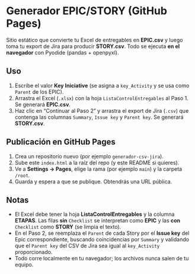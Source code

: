 
# Generador EPIC/STORY (GitHub Pages)

Sitio estático que convierte tu Excel de entregables en **EPIC.csv** y luego toma tu export de Jira para producir **STORY.csv**. Todo se ejecuta **en el navegador** con Pyodide (pandas + openpyxl).

## Uso
1. Escribe el valor **Key Iniciative** (se asigna a `key_Activity` y se usa como `Parent` de los EPIC).
2. Arrastra el Excel (`.xlsx`) con la hoja `ListaControlEntregables` al Paso 1. Se generará **EPIC.csv**.
3. Haz clic en “Continuar al Paso 2” y arrastra el export de Jira (`.csv`) que contenga las columnas `Summary`, `Issue key` y `Parent key`. Se generará **STORY.csv**.

## Publicación en GitHub Pages
1. Crea un repositorio nuevo (por ejemplo `generador-csv-jira`).
2. Sube este `index.html` a la raíz del repo (y este README si quieres).
3. Ve a **Settings → Pages**, elige la rama (por ejemplo `main`) y la carpeta `/root`.
4. Guarda y espera a que se publique. Obtendrás una URL pública.

## Notas
- El Excel debe tener la hoja **ListaControlEntregables** y la columna **ETAPAS**. Las filas **sin** `Checklist` se interpretan como **EPIC** y las **con** `Checklist` como **STORY** (se limpia el texto).
- En el Paso 2, se reemplaza el `Parent` de cada Story por el **Issue key** del Epic correspondiente, buscando coincidencias por `Summary` y validando que el `Parent key` del CSV de Jira sea igual al `key_Activity` proporcionado.
- Todo corre localmente en tu navegador; los archivos nunca salen de tu equipo.
